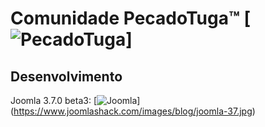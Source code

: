 Comunidade PecadoTuga™ [![PecadoTuga]()]
====================

Desenvolvimento
---------------------
Joomla 3.7.0 beta3: [![Joomla](https://github.com/joomla/joomla-cms/releases/tag/3.7.0-beta3)] (https://www.joomlashack.com/images/blog/joomla-37.jpg)